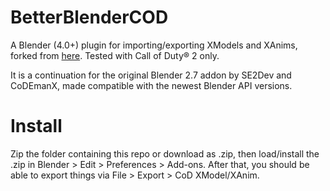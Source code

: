 # BetterBlenderCOD
A Blender (4.0+) plugin for importing/exporting XModels and XAnims, forked from [here](https://github.com/marv7000/BetterBlenderCOD). Tested with Call of Duty&reg; 2 only.

It is a continuation for the original Blender 2.7 addon by SE2Dev and CoDEmanX, made compatible with the newest Blender API versions.

# Install
Zip the folder containing this repo or download as .zip, then load/install the .zip in Blender > Edit > Preferences > Add-ons. After that, you should be able to export things via File > Export > CoD XModel/XAnim.